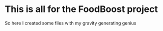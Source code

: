 # This is all for the FoodBoost project
So here I created some files with my gravity generating genius
